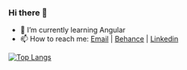 ### Hi there 👋

<!-- - 🔭 I’m currently working on Front end project -->
- 🌱 I’m currently learning Angular
- 📫 How to reach me: [Email](mailto:Hamza.boulila@outlook.com) | [Behance](https://www.behance.net/hamza-boulila) | [Linkedin](https://www.linkedin.com/in/hamza-boulila/)
<!-- - 👯 I’m looking to collaborate on ... -->
<!-- - 🤔 I’m looking for help with ... -->
<!-- - 💬 Ask me about ... -->
<!-- - 😄 Pronouns: ... -->
<!-- - ⚡ Fun fact: ... -->


[![Top Langs](https://github-readme-stats.vercel.app/api/top-langs/?username=Hamza-Boulila&layout=compact)](https://github.com/Hamza-Boulila/github-readme-stats)

